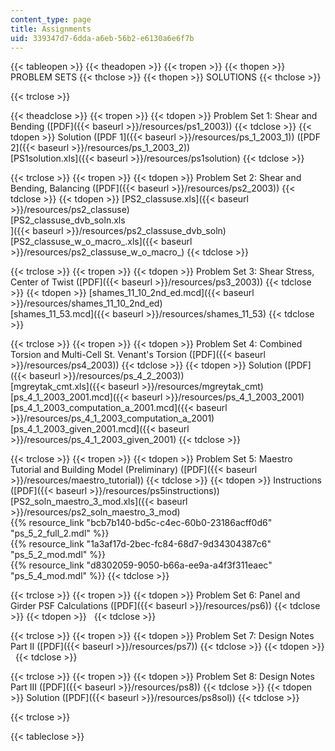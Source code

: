 ```yaml
---
content_type: page
title: Assignments
uid: 339347d7-6dda-a6eb-56b2-e6130a6e6f7b
---
```


{{< tableopen >}}
{{< theadopen >}}
{{< tropen >}}
{{< thopen >}}
PROBLEM SETS
{{< thclose >}}
{{< thopen >}}
SOLUTIONS
{{< thclose >}}

{{< trclose >}}

{{< theadclose >}}
{{< tropen >}}
{{< tdopen >}}
Problem Set 1: Shear and Bending ([PDF]({{< baseurl >}}/resources/ps1_2003))
{{< tdclose >}}
{{< tdopen >}}
Solution ([PDF 1]({{< baseurl >}}/resources/ps_1_2003_1)) ([PDF 2]({{< baseurl >}}/resources/ps_1_2003_2))  
[PS1solution.xls]({{< baseurl >}}/resources/ps1solution)
{{< tdclose >}}

{{< trclose >}}
{{< tropen >}}
{{< tdopen >}}
Problem Set 2: Shear and Bending, Balancing ([PDF]({{< baseurl >}}/resources/ps2_2003))
{{< tdclose >}}
{{< tdopen >}}
[PS2\_classuse.xls]({{< baseurl >}}/resources/ps2_classuse)  
[PS2\_classuse\_dvb\_soln.xls  
]({{< baseurl >}}/resources/ps2_classuse_dvb_soln)[PS2\_classuse\_w\_o\_macro\_.xls]({{< baseurl >}}/resources/ps2_classuse_w_o_macro_)
{{< tdclose >}}

{{< trclose >}}
{{< tropen >}}
{{< tdopen >}}
Problem Set 3: Shear Stress, Center of Twist ([PDF]({{< baseurl >}}/resources/ps3_2003))
{{< tdclose >}}
{{< tdopen >}}
[shames\_11\_10\_2nd\_ed.mcd]({{< baseurl >}}/resources/shames_11_10_2nd_ed)  
[shames\_11\_53.mcd]({{< baseurl >}}/resources/shames_11_53)
{{< tdclose >}}

{{< trclose >}}
{{< tropen >}}
{{< tdopen >}}
Problem Set 4: Combined Torsion and Multi-Cell St. Venant's Torsion ([PDF]({{< baseurl >}}/resources/ps4_2003))
{{< tdclose >}}
{{< tdopen >}}
Solution ([PDF]({{< baseurl >}}/resources/ps_4_2_2003))  
[mgreytak\_cmt.xls]({{< baseurl >}}/resources/mgreytak_cmt)  
[ps\_4\_1\_2003\_2001.mcd]({{< baseurl >}}/resources/ps_4_1_2003_2001)  
[ps\_4\_1\_2003\_computation\_a\_2001.mcd]({{< baseurl >}}/resources/ps_4_1_2003_computation_a_2001)  
[ps\_4\_1\_2003\_given\_2001.mcd]({{< baseurl >}}/resources/ps_4_1_2003_given_2001)
{{< tdclose >}}

{{< trclose >}}
{{< tropen >}}
{{< tdopen >}}
Problem Set 5: Maestro Tutorial and Building Model (Preliminary) ([PDF]({{< baseurl >}}/resources/maestro_tutorial))
{{< tdclose >}}
{{< tdopen >}}
Instructions ([PDF]({{< baseurl >}}/resources/ps5instructions))  
[PS2\_soln\_maestro\_3\_mod.xls]({{< baseurl >}}/resources/ps2_soln_maestro_3_mod)  
{{% resource_link "bcb7b140-bd5c-c4ec-60b0-23186acff0d6" "ps\_5\_2\_full\_2.mdl" %}}  
{{% resource_link "1a3af17d-2bec-fc84-68d7-9d34304387c6" "ps\_5\_2\_mod.mdl" %}}  
{{% resource_link "d8302059-9050-b66a-ee9a-a4f3f311eaec" "ps\_5\_4\_mod.mdl" %}}
{{< tdclose >}}

{{< trclose >}}
{{< tropen >}}
{{< tdopen >}}
Problem Set 6: Panel and Girder PSF Calculations ([PDF]({{< baseurl >}}/resources/ps6))
{{< tdclose >}}
{{< tdopen >}}
 
{{< tdclose >}}

{{< trclose >}}
{{< tropen >}}
{{< tdopen >}}
Problem Set 7: Design Notes Part II ([PDF]({{< baseurl >}}/resources/ps7))
{{< tdclose >}}
{{< tdopen >}}
 
{{< tdclose >}}

{{< trclose >}}
{{< tropen >}}
{{< tdopen >}}
Problem Set 8: Design Notes Part III ([PDF]({{< baseurl >}}/resources/ps8))
{{< tdclose >}}
{{< tdopen >}}
Solution ([PDF]({{< baseurl >}}/resources/ps8sol))
{{< tdclose >}}

{{< trclose >}}

{{< tableclose >}}
